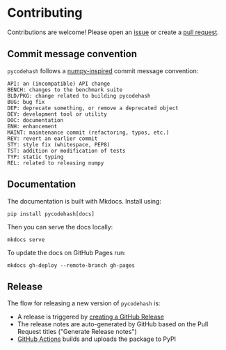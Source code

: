 # Contributing

Contributions are welcome!
Please open an [issue](https://github.com/pycodehash/pycodehash/issues)
or create a [pull request](https://github.com/pycodehash/pycodehash/pulls).

## Commit message convention

`pycodehash` follows a [numpy-inspired](https://numpy.org/devdocs/dev/development_workflow.html#writing-the-commit-message) commit message convention:

```text
API: an (incompatible) API change
BENCH: changes to the benchmark suite
BLD/PKG: change related to building pycodehash
BUG: bug fix
DEP: deprecate something, or remove a deprecated object
DEV: development tool or utility
DOC: documentation
ENH: enhancement
MAINT: maintenance commit (refactoring, typos, etc.)
REV: revert an earlier commit
STY: style fix (whitespace, PEP8)
TST: addition or modification of tests
TYP: static typing
REL: related to releasing numpy
```

## Documentation

The documentation is built with Mkdocs. Install using:

```shell
pip install pycodehash[docs]
```

Then you can serve the docs locally:

```shell
mkdocs serve
```

To update the docs on GitHub Pages run:

```shell
mkdocs gh-deploy --remote-branch gh-pages
```

## Release

The flow for releasing a new version of `pycodehash` is:

- A release is triggered by [creating a GitHub Release](https://github.com/pycodehash/pycodehash/releases/new)
- The release notes are auto-generated by GitHub based on the Pull Request titles ("Generate Release notes")
- [GitHub Actions](https://github.com/pycodehash/pycodehash/blob/main/.github/workflows/publish.yml) builds and uploads the package to PyPI
